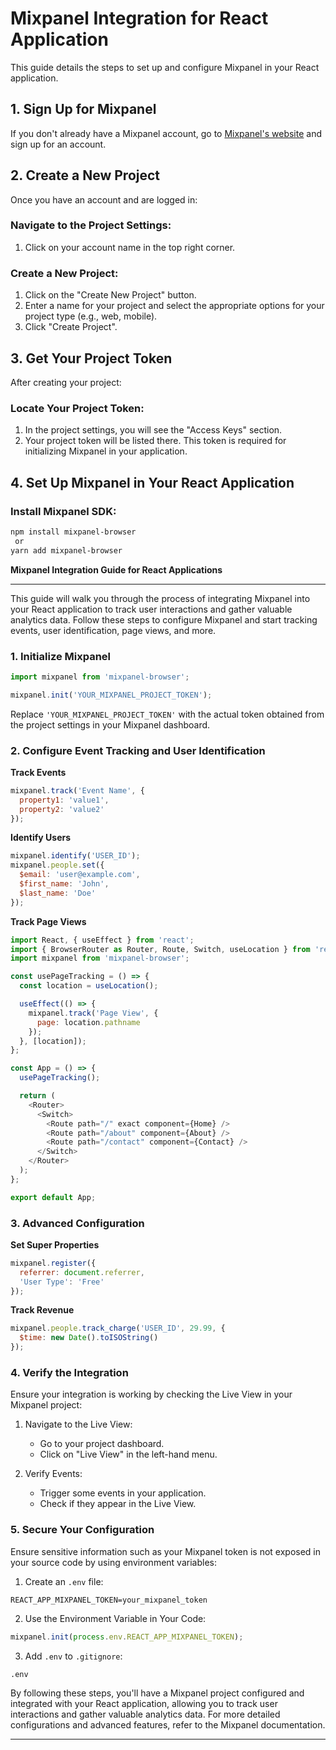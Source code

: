 # Mixpanel Integration for React Application

This guide details the steps to set up and configure Mixpanel in your React application.

## 1. Sign Up for Mixpanel

If you don't already have a Mixpanel account, go to [Mixpanel's website](https://mixpanel.com/) and sign up for an account.

## 2. Create a New Project

Once you have an account and are logged in:
### Navigate to the Project Settings:

1. Click on your account name in the top right corner.

### Create a New Project:

1. Click on the "Create New Project" button.
2. Enter a name for your project and select the appropriate options for your project type (e.g., web, mobile).
3. Click "Create Project".

## 3. Get Your Project Token

After creating your project:

### Locate Your Project Token:

1. In the project settings, you will see the "Access Keys" section.
2. Your project token will be listed there. This token is required for initializing Mixpanel in your application.

## 4. Set Up Mixpanel in Your React Application

### Install Mixpanel SDK:

```sh
npm install mixpanel-browser
 or
yarn add mixpanel-browser

```

**Mixpanel Integration Guide for React Applications**

---

This guide will walk you through the process of integrating Mixpanel into your React application to track user interactions and gather valuable analytics data. Follow these steps to configure Mixpanel and start tracking events, user identification, page views, and more.

### 1. Initialize Mixpanel

```javascript
import mixpanel from 'mixpanel-browser';

mixpanel.init('YOUR_MIXPANEL_PROJECT_TOKEN');
```

Replace `'YOUR_MIXPANEL_PROJECT_TOKEN'` with the actual token obtained from the project settings in your Mixpanel dashboard.

### 2. Configure Event Tracking and User Identification

**Track Events**

```javascript
mixpanel.track('Event Name', {
  property1: 'value1',
  property2: 'value2'
});
```

**Identify Users**

```javascript
mixpanel.identify('USER_ID');
mixpanel.people.set({
  $email: 'user@example.com',
  $first_name: 'John',
  $last_name: 'Doe'
});
```

**Track Page Views**

```javascript
import React, { useEffect } from 'react';
import { BrowserRouter as Router, Route, Switch, useLocation } from 'react-router-dom';
import mixpanel from 'mixpanel-browser';

const usePageTracking = () => {
  const location = useLocation();

  useEffect(() => {
    mixpanel.track('Page View', {
      page: location.pathname
    });
  }, [location]);
};

const App = () => {
  usePageTracking();

  return (
    <Router>
      <Switch>
        <Route path="/" exact component={Home} />
        <Route path="/about" component={About} />
        <Route path="/contact" component={Contact} />
      </Switch>
    </Router>
  );
};

export default App;
```

### 3. Advanced Configuration

**Set Super Properties**

```javascript
mixpanel.register({
  referrer: document.referrer,
  'User Type': 'Free'
});
```

**Track Revenue**

```javascript
mixpanel.people.track_charge('USER_ID', 29.99, {
  $time: new Date().toISOString()
});
```

### 4. Verify the Integration

Ensure your integration is working by checking the Live View in your Mixpanel project:

1. Navigate to the Live View:
   - Go to your project dashboard.
   - Click on "Live View" in the left-hand menu.

2. Verify Events:
   - Trigger some events in your application.
   - Check if they appear in the Live View.

### 5. Secure Your Configuration

Ensure sensitive information such as your Mixpanel token is not exposed in your source code by using environment variables:

1. Create an `.env` file:

```
REACT_APP_MIXPANEL_TOKEN=your_mixpanel_token
```

2. Use the Environment Variable in Your Code:

```javascript
mixpanel.init(process.env.REACT_APP_MIXPANEL_TOKEN);
```

3. Add `.env` to `.gitignore`:

```
.env
```

By following these steps, you'll have a Mixpanel project configured and integrated with your React application, allowing you to track user interactions and gather valuable analytics data. For more detailed configurations and advanced features, refer to the Mixpanel documentation.

---
